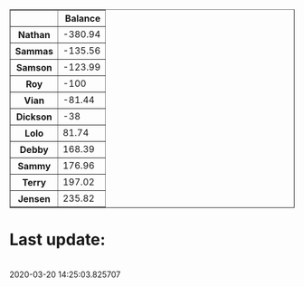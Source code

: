 <table border="1" class="dataframe">
  <thead>
    <tr style="text-align: right;">
      <th></th>
      <th>Balance</th>
    </tr>
  </thead>
  <tbody>
    <tr>
      <th>Nathan</th>
      <td>-380.94</td>
    </tr>
    <tr>
      <th>Sammas</th>
      <td>-135.56</td>
    </tr>
    <tr>
      <th>Samson</th>
      <td>-123.99</td>
    </tr>
    <tr>
      <th>Roy</th>
      <td>-100</td>
    </tr>
    <tr>
      <th>Vian</th>
      <td>-81.44</td>
    </tr>
    <tr>
      <th>Dickson</th>
      <td>-38</td>
    </tr>
    <tr>
      <th>Lolo</th>
      <td>81.74</td>
    </tr>
    <tr>
      <th>Debby</th>
      <td>168.39</td>
    </tr>
    <tr>
      <th>Sammy</th>
      <td>176.96</td>
    </tr>
    <tr>
      <th>Terry</th>
      <td>197.02</td>
    </tr>
    <tr>
      <th>Jensen</th>
      <td>235.82</td>
    </tr>
  </tbody>
</table><H1>Last update:</h1><br>2020-03-20 14:25:03.825707